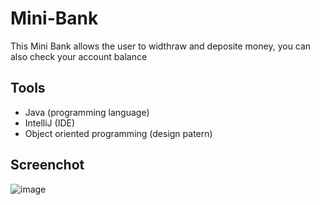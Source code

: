 # Mini-Bank
This Mini Bank allows the user to widthraw and deposite money, you can also check your account balance

## Tools
* Java (programming language)
* IntelliJ (IDE)
* Object oriented programming (design patern)

## Screenchot

![image](https://user-images.githubusercontent.com/55656596/71528727-9ae9fd00-28e1-11ea-98d9-55c0b530054e.png)

